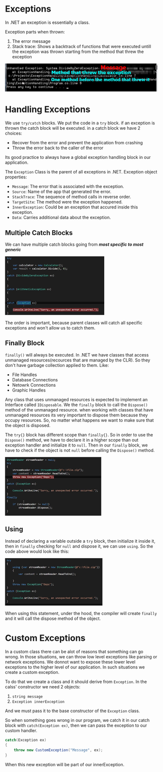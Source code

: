 # Exceptions
In .NET an exception is essentially a class.

Exception parts when thrown:
1. The error message
2. Stack trace: Shows a backtrack of functions that were executed untill the exception was thrown starting from the method that threw the exception

![d2bc82ea04f7cd40888dbec2c3dea341.png](../../_resources/d2bc82ea04f7cd40888dbec2c3dea341.png)

# Handling Exceptions
We use `try/catch` blocks. We put the code in a `try` block. if an exception is thrown the catch block will be executed. 
in a catch block we have 2 choices:
* Recover from the error and prevent the application from crashing
* Throw the error back to the caller of the error

Its good practice to always have a global exception handling block in our application.

The `Exception` Class is the parent of all exceptions in .NET.
Exception object properties:
* `Message`: The error that is associated with the exception.
* `Source`: Name of the app that generated the error.
* `StackTrace`: The sequence of method calls in reverse order.
* `TargetSite`: The method were the exception happened.
* `InnerException`: Could be an exception that accured inside this exception.
* `Data`: Carries additional data about the exception.

## Multiple Catch Blocks
We can have multiple catch blocks going from ***most specific to most generic***

![d949f1735732cb3cd89dd1abc69848e7.png](../../_resources/d949f1735732cb3cd89dd1abc69848e7.png)

The order is important, because parent classes will catch all specific exceptions and won't allow us to catch them.

## Finally Block
`finally()` will always be executed.
In .NET we have classes that access unmanaged resources(recources that are managed by the CLR). So they don't have garbage collection applied to them. Like:
* File Handles
* Database Connections
* Netowrk Connections
* Graphic Handles

Any class that uses unmanaged resources is expected to implement an Interface called `IDisposable`.
We the `finally` block to call the `Dispose()` method of the unmanaged resource.
when working with classes that have unmanaged resources its very important to dispose them because they occupy resources. So, no matter what happens we want to make sure that the object is disposed.

The `try{}` block has different scope than `finally{}`. So in order to use the `Dispose()` method, we have to declare it in a higher scope than out exception handler and initialize it to `null`.  Then in our `finally` block, we have to check if the object is not `null` before calling the `Dispose()` method.

![296994742cba71046ba9a877e98b63e6.png](../../_resources/296994742cba71046ba9a877e98b63e6.png)

## Using
Instead of declaring a variable outside a `try` block, then initialize it inside it, then in `finally` checking for `null` and dispose it, we can use `using`.
So the code above would look like this:

![ea978a452520624708bd27ab45204af5.png](../../_resources/ea978a452520624708bd27ab45204af5.png)

When using this statement, under the hood, the compiler will create `finally` and it will call the dispose method of the object.

# Custom Exceptions
In a custom class there can be alot of reasons that something can go wrong. In those situations, we can throw low level exceptions like parsing or network exceptions. We donnot want to expose these lower level exceptions to the higher level of our application. In such situations we create a custom exception.

To do that we create a class and it should derive from `Exception`.
In the calss' constructor we need 2 objects:
1. `string message`
2. `Exception innerException`

And we must pass it to the base constructor of the `Exception` class.

So when something goes wrong in our program, we catch it in our catch block with `catch(Exception ex)`, then we can pass the exception to our custom handler.

```C#
catch(Exception ex)
{
	throw new CustomException("Message", ex);
}
```

When this new exception will be part of our innerException.